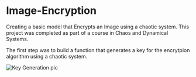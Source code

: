 # Image-Encryption
Creating a basic model that Encrypts an Image using a chaotic system. This project was completed as part of a course in Chaos and Dynamical Systems.

The first step was to build a function that generates a key for the encrytpion algorithm using a chaotic system.

![Key Generation pic](https://github.com/seanwhite674/Image-Encryption-/assets/110498155/1e81f13f-7d72-4c7b-8b16-de11f99b09d9)

